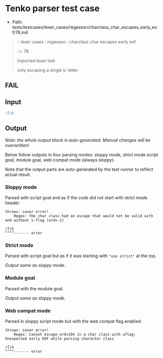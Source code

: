 # Tenko parser test case

- Path: tests/testcases/lexer_cases/regexesn/charclass_char_escapes_early_eof/78.md

> :: lexer cases : regexesn : charclass char escapes early eof
>
> ::> 78
>
> Imported lexer test
>
> only escaping a single lc letter

## FAIL

## Input

`````js
/[\h
`````

## Output

_Note: the whole output block is auto-generated. Manual changes will be overwritten!_

Below follow outputs in four parsing modes: sloppy mode, strict mode script goal, module goal, web compat mode (always sloppy).

Note that the output parts are auto-generated by the test runner to reflect actual result.

### Sloppy mode

Parsed with script goal and as if the code did not start with strict mode header.

`````
throws: Lexer error!
    Regex: the char class had an escape that would not be valid with and without u-flag (ord=-2)

/[\h
^^^^------- error
`````

### Strict mode

Parsed with script goal but as if it was starting with `"use strict"` at the top.

_Output same as sloppy mode._

### Module goal

Parsed with the module goal.

_Output same as sloppy mode._

### Web compat mode

Parsed in sloppy script mode but with the web compat flag enabled.

`````
throws: Lexer error!
    Regex: Cannot escape ord=104 in a char class with uflag; Unexpected early EOF while parsing character class

/[\h
^^^^------- error
`````

